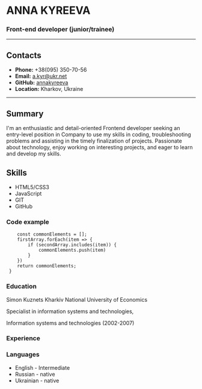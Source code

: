 # **ANNA KYREEVA**

### Front-end developer (junior/trainee)

---

## Contacts

- **Phone:** +38(095) 350-70-56
- **Email:** a.kyr@ukr.net
- **GitHub:** [annakyreeva](https://github.com/AnnaKyreeva/)
- **Location:** Kharkov, Ukraine

---

## Summary

I'm an enthusiastic and detail-oriented Frontend developer seeking an entry-level position in Company to use my skills in coding, troubleshooting problems and assisting in the timely finalization of projects. Passionate about technology, enjoy working on interesting projects, and eager to learn and develop my skills.

## Skills

- HTML5/CSS3
- JavaScript
- GIT
- GitHub

### Code example

```function getCommonElements(firstArray, secondArray) {
    const commonElements = [];
    firstArray.forEach(item => {
        if (secondArray.includes(item)) {
            commonElements.push(item)
        }
    })
    return commonElements;
 }
```

### Education

Simon Kuznets Kharkiv National University of Economics

Specialist in information systems and technologies,

Information systems and technologies (2002-2007)

### Experience

### Languages

- English - Intermediate
- Russian - native
- Ukrainian - native
